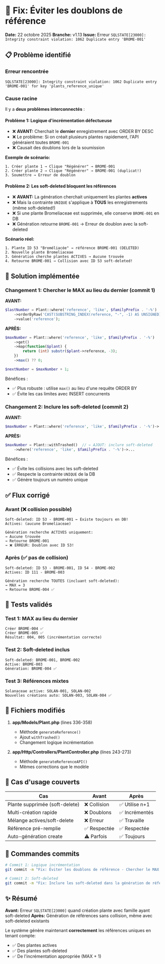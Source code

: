 # 🔧 Fix: Éviter les doublons de référence

**Date:** 22 octobre 2025
**Branche:** v1.13
**Issue:** Erreur `SQLSTATE[23000]: Integrity constraint violation: 1062 Duplicate entry 'BROME-001'`

## 📋 Problème identifié

### Erreur rencontrée
```
SQLSTATE[23000]: Integrity constraint violation: 1062 Duplicate entry 'BROME-001' for key 'plants_reference_unique'
```

### Cause racine
Il y a **deux problèmes interconnectés** :

#### Problème 1: Logique d'incrémentation défectueuse
- ❌ **AVANT:** Cherchait le **dernier** enregistrement avec ORDER BY DESC
- ❌ Le problème: Si on créait plusieurs plantes rapidement, l'API généraient toutes `BROME-001`
- ❌ Causait des doublons lors de la soumission

**Exemple de scénario:**
```
1. Créer plante 1 → Clique "Régénérer" → BROME-001
2. Créer plante 2 → Clique "Régénérer" → BROME-001 (duplicat!)
3. Soumettre → Erreur de doublon
```

#### Problème 2: Les soft-deleted bloquent les références
- ❌ **AVANT:** La génération cherchait uniquement les plantes **actives**
- ❌ Mais la contrainte `UNIQUE` s'applique à **TOUS** les enregistrements (même soft-deleted!)
- ❌ Si une plante Bromeliaceae est supprimée, elle conserve `BROME-001` en DB
- ❌ Génération retourne `BROME-001` → Erreur de doublon avec la soft-deleted

**Scénario réel:**
```
1. Plante ID 53 "Broméliacée" → référence BROME-001 (DELETED)
2. Nouvelle plante Bromeliaceae
3. Génération cherche plantes ACTIVES → Aucune trouvée
4. Retourne BROME-001 → Collision avec ID 53 soft-deleted!
```

## 🔨 Solution implémentée

### Changement 1: Chercher le MAX au lieu du dernier (commit 1)

**AVANT:**
```php
$lastNumber = Plant::where('reference', 'like', $familyPrefix . '-%')
    ->orderByRaw('CAST(SUBSTRING_INDEX(reference, "-", -1) AS UNSIGNED) DESC')
    ->value('reference');
```

**APRÈS:**
```php
$maxNumber = Plant::where('reference', 'like', $familyPrefix . '-%')
    ->get()
    ->map(function($plant) {
        return (int) substr($plant->reference, -3);
    })
    ->max() ?? 0;

$nextNumber = $maxNumber + 1;
```

Bénéfices :
- ✅ Plus robuste : utilise `max()` au lieu d'une requête ORDER BY
- ✅ Évite les cas limites avec INSERT concurrents

### Changement 2: Inclure les soft-deleted (commit 2)

**AVANT:**
```php
$maxNumber = Plant::where('reference', 'like', $familyPrefix . '-%')->...
```

**APRÈS:**
```php
$maxNumber = Plant::withTrashed()  // ← AJOUT: inclure soft-deleted
    ->where('reference', 'like', $familyPrefix . '-%')->...
```

Bénéfices :
- ✅ Évite les collisions avec les soft-deleted
- ✅ Respecte la contrainte `UNIQUE` de la DB
- ✅ Génère toujours un numéro unique

## ✅ Flux corrigé

### Avant (❌ collision possible)
```
Soft-deleted: ID 53 - BROME-001 ← Existe toujours en DB!
Actives: (aucune Bromeliaceae)

Génération recherche ACTIVES uniquement:
→ Aucune trouvée
→ Retourne BROME-001
→ ❌ ERREUR: Doublon avec ID 53!
```

### Après (✅ pas de collision)
```
Soft-deleted: ID 53 - BROME-001, ID 54 - BROME-002
Actives: ID 111 - BROME-003

Génération recherche TOUTES (incluant soft-deleted):
→ MAX = 3
→ Retourne BROME-004 ✅
```

## 🧪 Tests validés

### Test 1: MAX au lieu du dernier
```
Créer BROME-004 ✅
Créer BROME-005 ✅
Résultat: 004, 005 (incrémentation correcte)
```

### Test 2: Soft-deleted inclus
```
Soft-deleted: BROME-001, BROME-002
Active: BROME-003
Génération: BROME-004 ✅
```

### Test 3: Références mixtes
```
Solanaceae active: SOLAN-001, SOLAN-002
Nouvelles créations auto: SOLAN-003, SOLAN-004 ✅
```

## 📝 Fichiers modifiés

1. **app/Models/Plant.php** (lines 336-358)
   - Méthode `generateReference()`
   - Ajout `withTrashed()`
   - Changement logique incrémentation

2. **app/Http/Controllers/PlantController.php** (lines 243-273)
   - Méthode `generateReferenceAPI()`
   - Mêmes corrections que le modèle

## 🎯 Cas d'usage couverts

| Cas | Avant | Après |
|-----|-------|-------|
| Plante supprimée (soft-delete) | ❌ Collision | ✅ Utilise n+1 |
| Multi-création rapide | ❌ Doublons | ✅ Incrémentés |
| Mélange actives/soft-delete | ❌ Erreur | ✅ Travaille |
| Référence pré-remplie | ✅ Respectée | ✅ Respectée |
| Auto-génération create | ⚠️ Parfois | ✅ Toujours |

## 🚀 Commandes commits
```bash
# Commit 1: Logique incrémentation
git commit -m "Fix: Éviter les doublons de référence - Chercher le MAX au lieu du dernier"

# Commit 2: Soft-deleted
git commit -m "Fix: Inclure les soft-deleted dans la génération de références"
```

## ✨ Résumé

**Avant:** Erreur `SQLSTATE[23000]` quand création plante avec famille ayant soft-deleted
**Après:** Génération de références sans collision, même avec soft-deleted existants

Le système génère maintenant **correctement** les références uniques en tenant compte:
- ✅ Des plantes actives
- ✅ Des plantes soft-deleted
- ✅ De l'incrémentation appropriée (MAX + 1)
